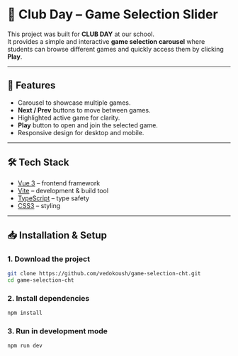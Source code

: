 # 🎉 Club Day – Game Selection Slider

This project was built for **CLUB DAY** at our school.  
It provides a simple and interactive **game selection carousel** where students can browse different games and quickly access them by clicking **Play**.

---

## 🚀 Features
- Carousel to showcase multiple games.
- **Next / Prev** buttons to move between games.
- Highlighted active game for clarity.
- **Play** button to open and join the selected game.
- Responsive design for desktop and mobile.

---

## 🛠️ Tech Stack
- [Vue 3](https://vuejs.org/) – frontend framework
- [Vite](https://vitejs.dev/) – development & build tool
- [TypeScript](https://www.typescriptlang.org/) – type safety
- [CSS3](https://developer.mozilla.org/en-US/docs/Web/CSS) – styling

---

## 📥 Installation & Setup

### 1. Download the project

```bash
git clone https://github.com/vedokoush/game-selection-cht.git
cd game-selection-cht
```

### 2. Install dependencies
```bash
npm install
```

### 3. Run in development mode
```bash
npm run dev
```